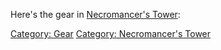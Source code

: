Here's the gear in [Necromancer's
Tower](:Category:_Necromancer's_Tower "wikilink"):

[Category: Gear](Category:_Gear "wikilink") [Category: Necromancer's
Tower](Category:_Necromancer's_Tower "wikilink")
